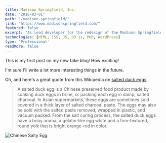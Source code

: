 ```yaml
---
title: Madison Springfield, Inc.
date: "2016-03-01"
path: "/madison-springfield/"
link: "https://www.madisonspringfield.com/"
featured: false
excerpt: "As lead developer for the redesign of the Madison Springfield, Inc. site, I worked intimately with Monkee-Boy Web Design's design department to create an experience that showcases Madison Springfield's expertise in their field. The site is fully responsive and utilizes HTML5 geolocation to suggest contact locations closest to the user. It also makes extensive use of D3.js and custom-built backend tools to associate current and past projects with their geographic locations."
technologies: [HTML, CSS, JS, D3.js, PHP, WordPress]
type: 'Professional'
readMore: false
---
```


This is my first post on my new fake blog! How exciting!

I'm sure I'll write a lot more interesting things in the future.

Oh, and here's a great quote from this Wikipedia on [salted duck eggs](http://en.wikipedia.org/wiki/Salted_duck_egg).

>A salted duck egg is a Chinese preserved food product made by soaking duck eggs in brine, or packing each egg in damp, salted charcoal. In Asian supermarkets, these eggs are sometimes sold covered in a thick layer of salted charcoal paste. The eggs may also be sold with the salted paste removed, wrapped in plastic, and vacuum packed. From the salt curing process, the salted duck eggs have a briny aroma, a gelatin-like egg white and a firm-textured, round yolk that is bright orange-red in color.

![Chinese Salty Egg](./salty_egg.jpg)
